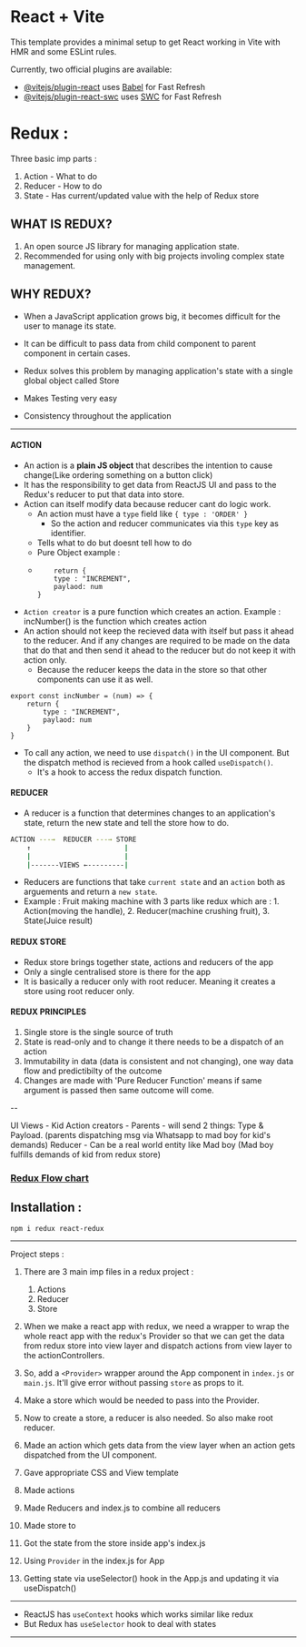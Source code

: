 # React + Vite

This template provides a minimal setup to get React working in Vite with HMR and some ESLint rules.

Currently, two official plugins are available:

- [@vitejs/plugin-react](https://github.com/vitejs/vite-plugin-react/blob/main/packages/plugin-react/README.md) uses [Babel](https://babeljs.io/) for Fast Refresh
- [@vitejs/plugin-react-swc](https://github.com/vitejs/vite-plugin-react-swc) uses [SWC](https://swc.rs/) for Fast Refresh

# Redux :

Three basic imp parts :

1. Action - What to do
2. Reducer - How to do
3. State - Has current/updated value with the help of Redux store

## WHAT IS REDUX?

1. An open source JS library for managing application state.
2. Recommended for using only with big projects involing complex state management.

## WHY REDUX?

- When a JavaScript application grows big, it becomes difficult for the user to manage its state.

- It can be difficult to pass data from child component to parent component in certain cases.

- Redux solves this problem by managing application's state with a single global object called Store

- Makes Testing very easy

- Consistency throughout the application

---

#### **ACTION**

- An action is a **plain JS object** that describes the intention to cause change(Like ordering something on a button click)
- It has the responsibility to get data from ReactJS UI and pass to the Redux's reducer to put that data into store.
- Action can itself modify data because reducer cant do logic work.
  - An action must have a `type` field like `{ type : 'ORDER' }`
    - So the action and reducer communicates via this `type` key as identifier.
  - Tells what to do but doesnt tell how to do
  - Pure Object example :
  - ```
        return {
        type : "INCREMENT",
        paylaod: num
    }
    ```
- `Action creator` is a pure function which creates an action. Example : incNumber() is the function which creates action
- An action should not keep the recieved data with itself but pass it ahead to the reducer. And if any changes are required to be made on the data that do that and then send it ahead to the reducer but do not keep it with action only.
  - Because the reducer keeps the data in the store so that other components can use it as well.

```
export const incNumber = (num) => {
    return {
        type : "INCREMENT",
        paylaod: num
    }
}
```
- To call any action, we need to use `dispatch()` in the UI component. But the dispatch method is recieved from a hook called `useDispatch()`.
  - It's a hook to access the redux dispatch function. 

#### **REDUCER**

- A reducer is a function that determines changes to an application's state, return the new state and tell the store how to do.

```bash
ACTION ---→	 REDUCER ---→ STORE
    ↑                       |
    |                       |
    |-------VIEWS ←---------|
```

- Reducers are functions that take `current state` and an `action` both as arguements and return a `new state`.
- Example : Fruit making machine with 3 parts like redux which are : 1. Action(moving the handle), 2. Reducer(machine crushing fruit), 3. State(Juice result)

#### **REDUX STORE**

- Redux store brings together state, actions and reducers of the app
- Only a single centralised store is there for the app
- It is basically a reducer only with root reducer. Meaning it creates a store using root reducer only.

#### **REDUX PRINCIPLES**

1. Single store is the single source of truth
2. State is read-only and to change it there needs to be a dispatch of an action
3. Immutability in data (data is consistent and not changing), one way data flow and predictibilty of the outcome
4. Changes are made with 'Pure Reducer Function' means if same argument is passed then same outcome will come.

--

UI Views - Kid
Action creators - Parents - will send 2 things: Type & Payload.
(parents dispatching msg via Whatsapp to mad boy for kid's demands)
Reducer - Can be a real world entity like Mad boy
(Mad boy fulfills demands of kid from redux store)

### [Redux Flow chart](https://i.ibb.co/VpdCXmB/ecdbd6fa-5433-42cb-ac71-21ecadf49142.jpg)

## Installation :

```
npm i redux react-redux
```

---

Project steps :

1. There are 3 main imp files in a redux project :
   1. Actions
   2. Reducer
   3. Store
2. When we make a react app with redux, we need a wrapper to wrap the whole react app with the redux's Provider so that we can get the data from redux store into view layer and dispatch actions from view layer to the actionControllers.
3. So, add a `<Provider>` wrapper around the App component in `index.js` or `main.js`. It'll give error without passing `store` as props to it.
4. Make a store which would be needed to pass into the Provider. 
5. Now to create a store, a reducer is also needed. So also make root reducer.
6. Made an action which gets data from the view layer when an action gets dispatched from the UI component.




4. Gave appropriate CSS and View template
5. Made actions
6. Made Reducers and index.js to combine all reducers
7. Made store to
8. Got the state from the store inside app's index.js
9. Using `Provider` in the index.js for App
10. Getting state via useSelector() hook in the App.js and updating it via useDispatch()

---

- ReactJS has `useContext` hooks which works similar like redux
- But Redux has `useSelector` hook to deal with states

---
